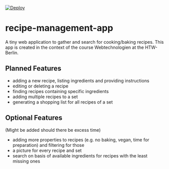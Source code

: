 [![Deploy](https://github.com/leonkorth/recipe-management-app/actions/workflows/gradle.yml/badge.svg)](https://github.com/leonkorth/recipe-management-app/actions/workflows/gradle.yml)

# recipe-management-app

A tiny web application to gather and search for cooking/baking recipes.
This app is created in the context of the course Webtechnologien at the HTW-Berlin.

## Planned Features
+ adding a new recipe, listing ingredients and providing instructions
+ editing or deleting a recipe
+ finding recipes containing specific ingredients
+ adding multiple recipes to a set
+ generating a shopping list for all recipes of a set

## Optional Features
(Might be added should there be excess time)
+ adding more properties to recipes (e.g. no baking, vegan, time for preparation) and filtering for those
+ a picture for every recipe and set
+ search on basis of available ingredients for recipes with the least missing ones

